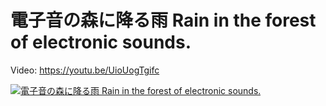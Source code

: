 # 電子音の森に降る雨 Rain in the forest of electronic sounds.

Video: https://youtu.be/UioUogTgifc

[![電子音の森に降る雨 Rain in the forest of electronic sounds.](https://raw.githubusercontent.com/mynkit/Rain-in-the-forest-of-electronic-sounds/main/logo/thumb.png)](https://youtu.be/UioUogTgifc "電子音の森に降る雨 Rain in the forest of electronic sounds.")
